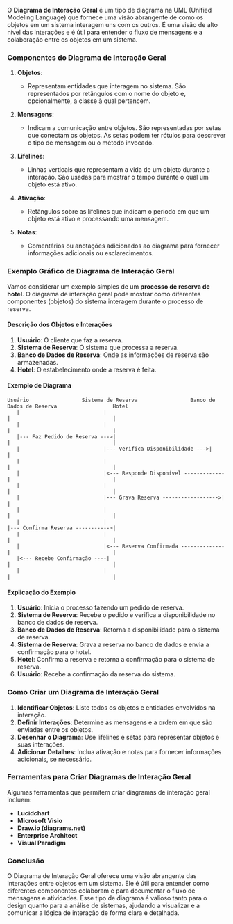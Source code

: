 O **Diagrama de Interação Geral** é um tipo de diagrama na UML (Unified Modeling Language) que fornece uma visão abrangente de como os objetos em um sistema interagem uns com os outros. É uma visão de alto nível das interações e é útil para entender o fluxo de mensagens e a colaboração entre os objetos em um sistema.

### Componentes do Diagrama de Interação Geral

1. **Objetos**:
   - Representam entidades que interagem no sistema. São representados por retângulos com o nome do objeto e, opcionalmente, a classe à qual pertencem.

2. **Mensagens**:
   - Indicam a comunicação entre objetos. São representadas por setas que conectam os objetos. As setas podem ter rótulos para descrever o tipo de mensagem ou o método invocado.

3. **Lifelines**:
   - Linhas verticais que representam a vida de um objeto durante a interação. São usadas para mostrar o tempo durante o qual um objeto está ativo.

4. **Ativação**:
   - Retângulos sobre as lifelines que indicam o período em que um objeto está ativo e processando uma mensagem.

5. **Notas**:
   - Comentários ou anotações adicionados ao diagrama para fornecer informações adicionais ou esclarecimentos.

### Exemplo Gráfico de Diagrama de Interação Geral

Vamos considerar um exemplo simples de um **processo de reserva de hotel**. O diagrama de interação geral pode mostrar como diferentes componentes (objetos) do sistema interagem durante o processo de reserva.

#### Descrição dos Objetos e Interações

1. **Usuário**: O cliente que faz a reserva.
2. **Sistema de Reserva**: O sistema que processa a reserva.
3. **Banco de Dados de Reserva**: Onde as informações de reserva são armazenadas.
4. **Hotel**: O estabelecimento onde a reserva é feita.

#### Exemplo de Diagrama

```plaintext
Usuário                 Sistema de Reserva                 Banco de Dados de Reserva                  Hotel
   |                           |                                        |                                 |
   |                           |                                        |                                 |
   |--- Faz Pedido de Reserva --->|                                        |                                 |
   |                           |--- Verifica Disponibilidade --->|                                 |
   |                           |                                        |                                 |
   |                           |<--- Responde Disponível -------------|                                 |
   |                           |                                        |                                 |
   |                           |--- Grava Reserva ------------------>|                                 |
   |                           |                                        |                                 |
   |                           |                                        |--- Confirma Reserva ----------->|
   |                           |                                        |                                 |
   |                           |<--- Reserva Confirmada --------------|                                 |
   |<--- Recebe Confirmação ----|                                        |                                 |
   |                           |                                        |                                 |
```

#### Explicação do Exemplo

1. **Usuário**: Inicia o processo fazendo um pedido de reserva.
2. **Sistema de Reserva**: Recebe o pedido e verifica a disponibilidade no banco de dados de reserva.
3. **Banco de Dados de Reserva**: Retorna a disponibilidade para o sistema de reserva.
4. **Sistema de Reserva**: Grava a reserva no banco de dados e envia a confirmação para o hotel.
5. **Hotel**: Confirma a reserva e retorna a confirmação para o sistema de reserva.
6. **Usuário**: Recebe a confirmação da reserva do sistema.

### Como Criar um Diagrama de Interação Geral

1. **Identificar Objetos**: Liste todos os objetos e entidades envolvidos na interação.
2. **Definir Interações**: Determine as mensagens e a ordem em que são enviadas entre os objetos.
3. **Desenhar o Diagrama**: Use lifelines e setas para representar objetos e suas interações.
4. **Adicionar Detalhes**: Inclua ativação e notas para fornecer informações adicionais, se necessário.

### Ferramentas para Criar Diagramas de Interação Geral

Algumas ferramentas que permitem criar diagramas de interação geral incluem:

- **Lucidchart**
- **Microsoft Visio**
- **Draw.io (diagrams.net)**
- **Enterprise Architect**
- **Visual Paradigm**

### Conclusão

O Diagrama de Interação Geral oferece uma visão abrangente das interações entre objetos em um sistema. Ele é útil para entender como diferentes componentes colaboram e para documentar o fluxo de mensagens e atividades. Esse tipo de diagrama é valioso tanto para o design quanto para a análise de sistemas, ajudando a visualizar e a comunicar a lógica de interação de forma clara e detalhada.

